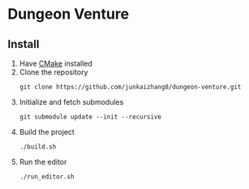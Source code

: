 # Dungeon Venture

## Install
1. Have [CMake](https://cmake.org/download/) installed
2. Clone the repository
    ```
    git clone https://github.com/junkaizhang8/dungeon-venture.git
    ```
3. Initialize and fetch submodules
    ```
    git submodule update --init --recursive
    ```
4. Build the project
    ```
    ./build.sh
    ```
5. Run the editor
    ```
    ./run_editor.sh
    ```